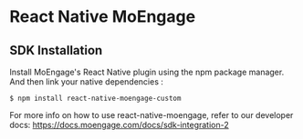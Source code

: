 # React Native MoEngage 

## SDK Installation
Install MoEngage's React Native plugin using the npm package manager. And then link your native dependencies :
```
$ npm install react-native-moengage-custom
```

For more info on how to use react-native-moengage, refer to our developer docs: https://docs.moengage.com/docs/sdk-integration-2
